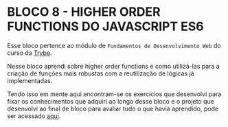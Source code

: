 # BLOCO 8 - HIGHER ORDER FUNCTIONS DO JAVASCRIPT ES6

Esse bloco pertence ao módulo de `Fundamentos de Desenvolvimento Web` do curso da [Trybe](https://www.betrybe.com/). 

Nesse bloco aprendi sobre higher order functions e como utilizá-las para a criação de funções mais robustas com a reutilização de lógicas já implementadas.

Tendo isso em mente aqui encontram-se os exercícios que desenvolvi para fixar os conhecimentos que adquiri ao longo desse bloco e o projeto que desenvolvi ao final de bloco para avaliar tudo o que havia aprendido, pode ser acessado [aqui](linkProjetoDoBloco).